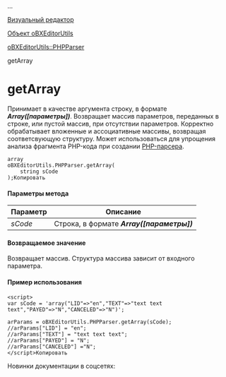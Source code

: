 ...

[Визуальный редактор](/api_help/fileman/editor/index.php)

[Объект oBXEditorUtils](/api_help/fileman/editor/obxeditorutils/index.php)

[oBXEditorUtils::PHPParser](/api_help/fileman/editor/obxeditorutils/phpparser/index.php)

getArray

getArray
========

Принимает в качестве аргумента строку, в формате ***Array([параметры])***. Возвращает массив параметров, переданных в строке, или пустой
массив, при отсутствии параметров. Корректно обрабатывает вложенные и ассоциативные массивы, возвращая соответсвующую структуру.
Может использоваться для упрощения анализа фрагмента PHP-кода при создании [PHP-парсера](/api_help/fileman/editor/obxeditorutils/addphpparser.php).

```
array
oBXEditorUtils.PHPParser.getArray(
	string sCode
);Копировать
```

#### Параметры метода

| Параметр | Описание |
| --- | --- |
| *sCode* | Строка, в формате ***Array([параметры])*** |

#### Возвращаемое значение

Возвращает массив. Структура массива зависит от входного параметра.

#### Пример использования

```
<script>
var sCode = 'array("LID"=>"en","TEXT"=>"text text text","PAYED"=>"N","CANCELED"=>"N")';
	   
arParams = oBXEditorUtils.PHPParser.getArray(sCode); 
//arParams["LID"] = "en";
//arParams["TEXT"] = "text text text";
//arParams["PAYED"] = "N";
//arParams["CANCELED"] ="N";
</script>Копировать
```

Новинки документации в соцсетях: